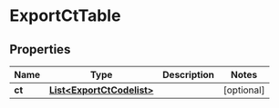 

# ExportCtTable

## Properties

Name | Type | Description | Notes
------------ | ------------- | ------------- | -------------
**ct** | [**List&lt;ExportCtCodelist&gt;**](ExportCtCodelist.md) |  |  [optional]




